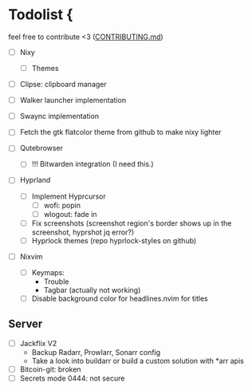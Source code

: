 # Todolist {

feel free to contribute <3 ([CONTRIBUTING.md](CONTRIBUTING.md))

- [ ] Nixy
  - [ ] Themes

- [ ] Clipse: clipboard manager
- [ ] Walker launcher implementation
- [ ] Swaync implementation
- [ ] Fetch the gtk flatcolor theme from github to make nixy lighter

- [ ] Qutebrowser
  - [ ] !!! Bitwarden integration (I need this.)

- [ ] Hyprland
  - [ ] Implement Hyprcursor
    - [ ] wofi: popin
    - [ ] wlogout: fade in
  - [ ] Fix screenshots (screenshot region's border shows up in the screenshot, hyprshot jq error?)
  - [ ] Hyprlock themes (repo hyprlock-styles on github)

- [ ] Nixvim
  - [ ] Keymaps:
    - Trouble
    - Tagbar (actually not working)
  - [ ] Disable background color for headlines.nvim for titles

## Server

- [ ] Jackflix V2
  - Backup Radarr, Prowlarr, Sonarr config
  - Take a look into buildarr or build a custom solution with *arr apis
- [ ] Bitcoin-git: broken
- [ ] Secrets mode 0444: not secure
